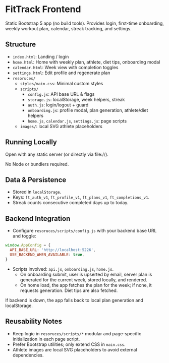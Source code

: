 # FitTrack Frontend

Static Bootstrap 5 app (no build tools). Provides login, first-time onboarding, weekly workout plan, calendar, streak tracking, and settings.

## Structure

- `index.html`: Landing / login
- `home.html`: Home with weekly plan, athlete, diet tips, onboarding modal
- `calendar.html`: Week view with completion toggles
- `settings.html`: Edit profile and regenerate plan
- `resoruces/`
  - `styles/main.css`: Minimal custom styles
  - `scripts/`
    - `config.js`: API base URL & flags
    - `storage.js`: localStorage, week helpers, streak
    - `auth.js`: login/logout + guard
    - `onboarding.js`: profile modal, plan generation, athlete/diet helpers
    - `home.js`, `calendar.js`, `settings.js`: page scripts
  - `images/`: local SVG athlete placeholders

## Running Locally

Open with any static server (or directly via file://).

No Node or bundlers required.

## Data & Persistence

- Stored in `localStorage`.
- Keys: `ft_auth_v1`, `ft_profile_v1`, `ft_plans_v1`, `ft_completions_v1`.
- Streak counts consecutive completed days up to today.

## Backend Integration

- Configure `resoruces/scripts/config.js` with your backend base URL and toggle:

```js
window.AppConfig = {
  API_BASE_URL: 'http://localhost:5226',
  USE_BACKEND_WHEN_AVAILABLE: true,
}
```

- Scripts involved: `api.js`, `onboarding.js`, `home.js`.
  - On onboarding submit, user is upserted by email, server plan is generated for the current week, stored locally, and rendered.
  - On home load, the app fetches the plan for the week; if none, it requests generation. Diet tips are also fetched.

If backend is down, the app falls back to local plan generation and localStorage.

## Reusability Notes

- Keep logic in `resoruces/scripts/*` modular and page-specific initialization in each page script.
- Prefer Bootstrap utilities; only extend CSS in `main.css`.
- Athlete images are local SVG placeholders to avoid external dependencies.
